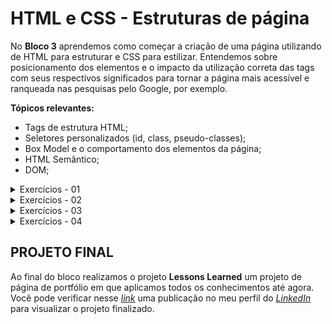 # HTML e CSS - Estruturas de página

No **Bloco 3** aprendemos como começar a criação de uma página utilizando de HTML para estruturar e CSS para estilizar. Entendemos sobre posicionamento dos elementos e o impacto da utilização correta das tags com seus respectivos significados para tornar a página mais acessível e ranqueada nas pesquisas pelo Google, por exemplo.

**Tópicos relevantes:**
- Tags de estrutura HTML;
- Seletores personalizados (id, class, pseudo-classes);
- Box Model e o comportamento dos elementos da página;
- HTML Semântico;
- DOM;

<details>
<summary> Exercícios - 01 </summary>
**Requisitos**

Seu Portfólio Web deve ter as seguintes informações:
1. Seu nome completo;
2. Uma foto atual sua, acompanhada de um texto alternativo, que deve ser a descrição da foto que você está usando;
3. Uma breve descrição sobre você, destacando algumas informações como nacionalidade e a cidade/estado onde mora;
4. Uma lista de habilidades que você possui, com destaque para aquela de que você mais se orgulha;
5. Um link interno para a sua foto;
6. Um link externo para algum blog de que você goste, que abra em uma nova aba;
7. Partes do seu portfólio destacadas com negrito e/ou itálico;
8. Um índice com links internos para as diferentes seções do seu portfólio.
</details>
<details>
<summary>Exercícios - 02</summary>
**Estilizando seu Portfólio Web!**

Requisitos
1. Seu Portfólio Web deve ser estilizado usando as informações a seguir:
2. Defina fontes diferentes para o seu nome e para a descrição que você criou;
3. Defina uma cor base de background do seu Portfólio Web;
4. Altere o estilo das tags que você usou para destacar algumas informações, como sua nacionalidade e a cidade/estado onde mora;
5. Coloque tamanhos diferentes para os elementos da lista de habilidades que você criou. Lembre-se de usar classes para cada um dos elementos;
</details>
<details>
<summary>Exercícios - 03 </summary>
** Layout e Box Model no seu Portfólio Web **

Requisitos
1. Coloque seu nome, sua foto e a descrição que você escreveu sobre você dentro de blocos;
2. A descrição deve ficar ao lado da foto;
3. Centralize seu nome na página;
4. Use padding e coloque uma cor de fundo na sua foto que seja diferente da cor de fundo do resto da página;
5. Adicione margin e padding nos elementos que julgar necessário;
6. Coloque estilo somente nos itens ímpares da lista das suas habilidades.
</details>
<details>
<summary>Exercícios - 04 </summary>
**HTML Semântico**

1. Adicione um cabeçalho na página contendo o título Soco a 80km/h: Conheça o Stomatopoda.
2. Adicione um conjunto de links que representam a área de navegação do site.
    - Crie um link chamado Página Inicial.
    - Crie um link chamado Sobre.
    - Crie um link chamado Contato.
3. Crie um artigo que vai conter os fatos interessantes sobre o Stomatopoda. O artigo terá o subtítulo Fatos sobre o Stomatopoda. Segue um site animal de inspiração para pegar fatos.
4. Divida o artigo em seções, organizando-o da seguinte forma:
    - Uma primeira seção contendo informações gerais a respeito do animal. O subtítulo para essa seção fica a seu critério. É necessário que conste nessa seção seu nome científico, que é Odontodactylus scyllarus, em itálico. Além disso, é preciso que haja informação tabular a respeito de sua classificação científica, em específico: Reino, Filo, Subfilo, Classe, Subclasse e Ordem. Tais informações você consegue obter na Wikipedia.
    - As outras seções dizem respeito aos fatos interessantes que você escolheu acerca do animal. Para cada fato escolhido você vai criar uma seção.
    - Adicione, para cada seção, um subtítulo referente ao fato escolhido.
    - Adicione, para cada seção, parágrafo(s) descrevendo o fato escolhido. Destaque características impressionantes referentes ao fato que você escolheu, de forma a reforçar a unicidade do Stomatopoda. Por exemplo: se você criar uma seção detalhando o soco potente do animal, seria interessante destacar a velocidade desse soco (80km/h) em negrito.
    - Adicione, para cada seção, uma imagem, como forma de ilustrar o fato.
    - Adicione, por fim, uma seção de referências bibliográficas, contendo uma lista de todos os links que foram usados como base para compilar a página em questão.
5. Adicione um conteúdo adjacente ao artigo, disponibilizando um link para este vídeo, que mostra o animal em ação.
6. Adicione um rodapé na página, mostrando algo do gênero:

```
"Conteúdo compilado por <insere seu nome>, <ano atual>".
```

- Validando CodeSniffer
- Validando Ligthhouse
</details>

## PROJETO FINAL
Ao final do bloco realizamos o projeto **Lessons Learned** um projeto de página de portfólio em que aplicamos todos os conhecimentos até agora. Você pode verificar nesse _[link](https://www.linkedin.com/feed/update/urn:li:activity:6957676996633980928/)_ uma publicação no meu perfil do _[LinkedIn](https://www.linkedin.com/in/viviannemelo/)_ para visualizar o projeto finalizado.
